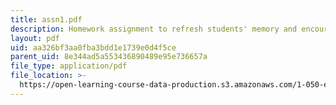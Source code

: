```yaml
---
title: assn1.pdf
description: Homework assignment to refresh students' memory and encourage team building.
layout: pdf
uid: aa326bf3aa0fba3bdd1e1739e0d4f5ce
parent_uid: 8e344ad5a553436890489e95e736657a
file_type: application/pdf
file_location: >-
  https://open-learning-course-data-production.s3.amazonaws.com/1-050-engineering-mechanics-i-fall-2007/aa326bf3aa0fba3bdd1e1739e0d4f5ce_assn1.pdf
---
```

